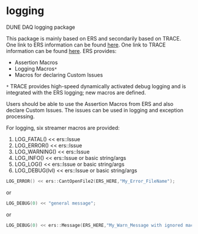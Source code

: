 # logging
DUNE DAQ logging package

This package is mainly based on ERS and secondarily based on TRACE.
One link to ERS information can be found [here](https://atlas-tdaq-monitoring.web.cern.ch/OH/refman/ERSHowTo.html).
One link to TRACE information can be found [here](https://cdcvs.fnal.gov/redmine/projects/trace/wiki).
ERS provides:
- Assertion Macros
- Logging Macros<code>*</code>
- Macros for declaring Custom Issues

<code>*</code> TRACE provides high-speed dynamically activated debug logging and is integrated with the ERS logging; new macros are defined.

Users should be able to use the Assertion Macros from ERS and also declare Custom Issues. The issues can be used in logging and exception processing.

For logging, six streamer macros are provided:
1. LOG_FATAL()     << ers::Issue
2. LOG_ERROR()     << ers::Issue
3. LOG_WARNING()   << ers::Issue
4. LOG_INFO()      << ers::Issue or basic string/args
5. LOG_LOG()       << ers::Issue or basic string/args
6. LOG_DEBUG(lvl)  << ers::Issue or basic string/args

~~~cpp
LOG_ERROR() << ers::CantOpenFile2(ERS_HERE,"My_Error_FileName");
~~~
or
~~~cpp
LOG_DEBUG(0) << "general message";
~~~
or
~~~cpp
LOG_DEBUG(0) << ers::Message(ERS_HERE,"My_Warn_Message with ignored macro param");
~~~
